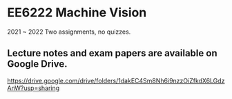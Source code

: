 # EE6222 Machine Vision

2021 ~ 2022 Two assignments, no quizzes.

## Lecture notes and exam papers are available on Google Drive.

https://drive.google.com/drive/folders/1dakEC4Sm8Nh6i9nzzOiZfkdX6LGdzAnW?usp=sharing
